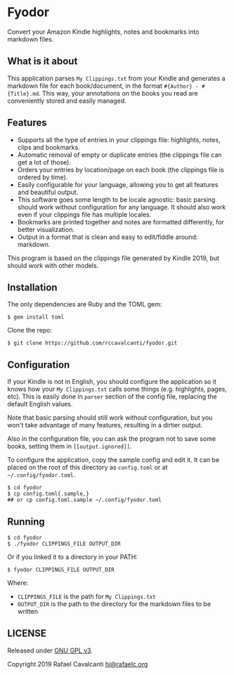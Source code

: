 # Fyodor

Convert your Amazon Kindle highlights, notes and bookmarks into markdown files.


## What is it about
This application parses `My Clippings.txt` from your Kindle and generates a markdown file for each book/document, in the format `#{Author} - #{Title}.md`. This way, your annotations on the books you read are conveniently stored and easily managed.


## Features

* Supports all the type of entries in your clippings file: highlights, notes, clips and bookmarks.
* Automatic removal of empty or duplicate entries (the clippings file can get a lot of those).
* Orders your entries by location/page on each book (the clippings file is ordered by time).
* Easily configurable for your language, allowing you to get all features and beautiful output.
* This software goes some length to be locale agnostic: basic parsing should work without configuration for any language. It should also work even if your clippings file has multiple locales.
* Bookmarks are printed together and notes are formatted differently, for better visualization.
* Output in a format that is clean and easy to edit/fiddle around: markdown.

This program is based on the clippings file generated by Kindle 2019, but should work with other models.


## Installation

The only dependencies are Ruby and the TOML gem:

```
$ gem install toml
```

Clone the repo:

```
$ git clone https://github.com/rccavalcanti/fyodor.git
```


## Configuration

If your Kindle is not in English, you should configure the application so it knows how your `My Clippings.txt` calls some things (e.g. highlights, pages, etc). This is easily done in `parser` section of the config file, replacing the default English values.

Note that basic parsing should still work without configuration, but you won't take advantage of many features, resulting in a dirtier output.

Also in the configuration file, you can ask the program not to save some books, setting them in `[[output.ignored]]`.

To configure the application, copy the sample config and edit it. It can be placed on the root of this directory as `config.toml` or at `~/.config/fyodor.toml`.

```
$ cd fyodor
$ cp config.toml{.sample,}
## or cp config.toml.sample ~/.config/fyodor.toml
```


## Running

```
$ cd fyodor
$ ./fyodor CLIPPINGS_FILE OUTPUT_DIR
```

Or if you linked it to a directory in your PATH:
```
$ fyodor CLIPPINGS_FILE OUTPUT_DIR
```

Where:
* `CLIPPINGS_FILE` is the path for `My Clippings.txt`
* `OUTPUT_DIR` is the path to the directory for the markdown files to be written


## LICENSE

Released under [GNU GPL v3](LICENSE).

Copyright 2019 Rafael Cavalcanti <hi@rafaelc.org>
